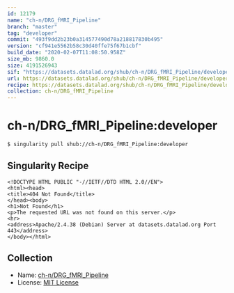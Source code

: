 ```yaml
---
id: 12179
name: "ch-n/DRG_fMRI_Pipeline"
branch: "master"
tag: "developer"
commit: "493f9dd2b23b0a314577490d78a218817830b495"
version: "cf941e5562b58c30d40ffe75f67b1cbf"
build_date: "2020-02-07T11:08:50.958Z"
size_mb: 9860.0
size: 4191526943
sif: "https://datasets.datalad.org/shub/ch-n/DRG_fMRI_Pipeline/developer/2020-02-07-493f9dd2-cf941e55/cf941e5562b58c30d40ffe75f67b1cbf.sif"
url: https://datasets.datalad.org/shub/ch-n/DRG_fMRI_Pipeline/developer/2020-02-07-493f9dd2-cf941e55/
recipe: https://datasets.datalad.org/shub/ch-n/DRG_fMRI_Pipeline/developer/2020-02-07-493f9dd2-cf941e55/Singularity
collection: ch-n/DRG_fMRI_Pipeline
---
```


# ch-n/DRG_fMRI_Pipeline:developer

```bash
$ singularity pull shub://ch-n/DRG_fMRI_Pipeline:developer
```

## Singularity Recipe

```singularity
<!DOCTYPE HTML PUBLIC "-//IETF//DTD HTML 2.0//EN">
<html><head>
<title>404 Not Found</title>
</head><body>
<h1>Not Found</h1>
<p>The requested URL was not found on this server.</p>
<hr>
<address>Apache/2.4.38 (Debian) Server at datasets.datalad.org Port 443</address>
</body></html>
```

## Collection

 - Name: [ch-n/DRG_fMRI_Pipeline](https://github.com/ch-n/DRG_fMRI_Pipeline)
 - License: [MIT License](https://api.github.com/licenses/mit)

